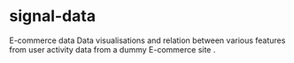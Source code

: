 # signal-data
E-commerce data
Data visualisations and relation between various features
from user activity data from a dummy E-commerce site .
